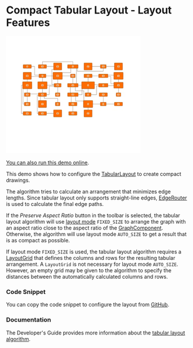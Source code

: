 <!--
 //////////////////////////////////////////////////////////////////////////////
 // @license
 // This file is part of yFiles for HTML.
 // Use is subject to license terms.
 //
 // Copyright (c) by yWorks GmbH, Vor dem Kreuzberg 28,
 // 72070 Tuebingen, Germany. All rights reserved.
 //
 //////////////////////////////////////////////////////////////////////////////
-->
# Compact Tabular Layout - Layout Features

<img src="../../../doc/demo-thumbnails/layout-compact-tabular-layout.webp" alt="demo-thumbnail" height="320"/>

[You can also run this demo online](https://www.yfiles.com/demos/layout-features/compact-tabular-layout/).

This demo shows how to configure the [TabularLayout](https://docs.yworks.com/yfileshtml/#/api/TabularLayout) to create compact drawings.

The algorithm tries to calculate an arrangement that minimizes edge lengths. Since tabular layout only supports straight-line edges, [EdgeRouter](https://docs.yworks.com/yfileshtml/#/api/EdgeRouter) is used to calculate the final edge paths.

If the _Preserve Aspect Ratio_ button in the toolbar is selected, the tabular layout algorithm will use [layout mode](https://docs.yworks.com/yfileshtml/#/api/TabularLayoutMode) `FIXED_SIZE` to arrange the graph with an aspect ratio close to the aspect ratio of the [GraphComponent](https://docs.yworks.com/yfileshtml/#/api/GraphComponent). Otherwise, the algorithm will use layout mode `AUTO_SIZE` to get a result that is as compact as possible.

If layout mode `FIXED_SIZE` is used, the tabular layout algorithm requires a [LayoutGrid](https://docs.yworks.com/yfileshtml/#/api/LayoutGrid) that defines the columns and rows for the resulting tabular arrangement. A `LayoutGrid` is not necessary for layout mode `AUTO_SIZE`. However, an empty grid may be given to the algorithm to specify the distances between the automatically calculated columns and rows.

### Code Snippet

You can copy the code snippet to configure the layout from [GitHub](https://github.com/yWorks/yfiles-for-html-demos/blob/master/demos/layout-features/compact-tabular-layout/CompactTabularLayout.ts).

### Documentation

The Developer's Guide provides more information about the [tabular layout algorithm](https://docs.yworks.com/yfileshtml/#/dguide/tabular_layout).
